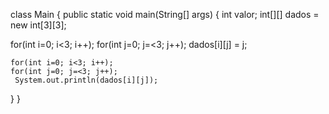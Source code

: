 class Main {
  public static void main(String[] args) {
   int valor;
   int[][] dados = new int[3][3];

   for(int i=0; i<3; i++);
    for(int j=0; j=<3; j++);
     dados[i][j] = j;

    for(int i=0; i<3; i++);
    for(int j=0; j=<3; j++);
     System.out.println(dados[i][j]);



  }
}

